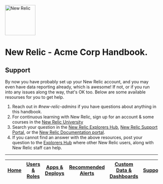 <img src="https://newrelic.com/assets/newrelic/source/NewRelic-logo-square.png" alt="New Relic" width="100px">


# New Relic - Acme Corp Handbook.

## Support
By now you have probably set up your New Relic account, and you may even have data reporting already, which is awesome! If not, or if you run into any issues along the way, that's OK too. Below are some available resourses for you to get help.

1. Reach out in _#new-relic-admins_ if you have questions about anything in this handbook.
2. For continuous learning with New Relic, sign up for an account & some courses in the [New Relic University](https://learn.newrelic.com/)
3. Search your question in the [New Relic Explorers Hub](https://discuss.newrelic.com/), [New Relic Support Portal](https://support.newrelic.com"), or the [New Relic Documentation portal](https://docs.newrelic.com/).
4. If you cannot find an answer with the above resources, post your question to the [Explorers Hub](https://discuss.newrelic.com/) where other New Relic users, along with New Relic staff can help.

---

|[Home](readme.md)	|[Users & Roles](UsersAndRoles.md)	|[Apps & Deploys](Apps%26Deploys.md)	|[Recommended Alerts](Alerts.md)	|[Custom Data & Dashboards](DashboardEvents.md)	|  [Support](support.md) |
|:---:	|:---:	|:---:	|:---:	|:---:	|:---:	|
